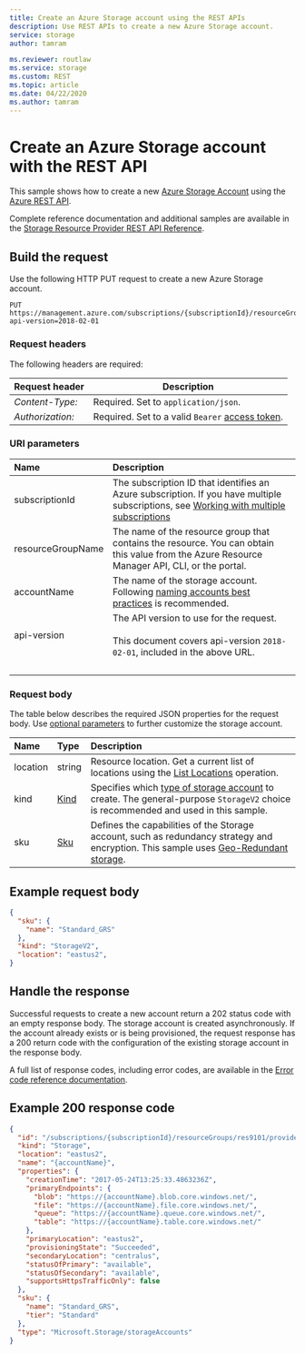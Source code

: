 ```yaml
---
title: Create an Azure Storage account using the REST APIs
description: Use REST APIs to create a new Azure Storage account.
service: storage
author: tamram

ms.reviewer: routlaw
ms.service: storage
ms.custom: REST
ms.topic: article
ms.date: 04/22/2020
ms.author: tamram
---
```


# Create an Azure Storage account with the  REST API

This sample shows how to create a new [Azure Storage Account](/azure/storage/common/storage-introduction) using the [Azure REST API](/rest/api/azure/).

Complete reference documentation and additional samples are available in the [Storage Resource Provider REST API Reference](/rest/api/storagerp/).

## Build the request

Use the following HTTP PUT request to create a new Azure Storage account.

```http
PUT https://management.azure.com/subscriptions/{subscriptionId}/resourceGroups/{resourceGroupName}/providers/Microsoft.Storage/storageAccounts/{accountName}?api-version=2018-02-01
```

### Request headers

The following headers are required:

|Request header|Description|  
|--------------------|-----------------|  
|*Content-Type:*|Required. Set to `application/json`.|  
|*Authorization:*|Required. Set to a valid `Bearer` [access token](/rest/api/azure/#authorization-code-grant-interactive-clients). |  

### URI parameters

| Name | Description |
| :--- | :---------- |
| subscriptionId | The subscription ID that identifies an Azure subscription. If you have multiple subscriptions, see [Working with multiple subscriptions](/cli/azure/manage-azure-subscriptions-azure-cli) |
| resourceGroupName | The name of the resource group that contains the resource. You can obtain this value from the Azure Resource Manager API, CLI, or the portal. |
| accountName | The name of the storage account. Following [naming accounts best practices](/azure/azure-resource-manager/management/resource-name-rules#microsoftstorage) is recommended.  |
| api-version | The API version to use for the request.<br /><br /> This document covers api-version `2018-02-01`, included in the above URL.  |
| &nbsp; | &nbsp; |

### Request body

The table below describes the required JSON properties for the request body. Use [optional parameters](/rest/api/storagerp/storageaccounts/create#request-body) to further customize the storage account.

| Name | Type | Description |
| :--- | :--- | :---------- |
| location | string | Resource location. Get a current list of locations using the [List Locations](/rest/api/resources/subscriptions/listlocations) operation. |
| kind | [Kind](/rest/api/storagerp/storageaccounts/create#kind) |  Specifies which [type of storage account](/azure/storage/common/storage-decide-blobs-files-disks) to create. The general-purpose `StorageV2` choice is recommended and used in this sample.
| sku | [Sku](/rest/api/storagerp/storageaccounts/create#sku) | Defines the  capabilities of the Storage account, such as redundancy strategy and encryption. This sample uses [Geo-Redundant storage](/azure/storage/common/storage-redundancy).

## Example request body

```json
{
  "sku": {
    "name": "Standard_GRS"
  },
  "kind": "StorageV2",
  "location": "eastus2",
}
```

## Handle the response

Successful requests to create a new account return a 202 status code with an empty response body. The storage account is created asynchronously. If the account already exists or is being provisioned, the request response has a 200 return code with the configuration of the existing storage account in the response body.

 A full list of response codes, including error codes, are available in the [Error code reference documentation](/rest/api/storagerp/srp_error_codes_create_storage_account). 

## Example 200 response code

```json
{
  "id": "/subscriptions/{subscriptionId}/resourceGroups/res9101/providers/Microsoft.Storage/storageAccounts/{accountName}",
  "kind": "Storage",
  "location": "eastus2",
  "name": "{accountName}",
  "properties": {
    "creationTime": "2017-05-24T13:25:33.4863236Z",
    "primaryEndpoints": {
      "blob": "https://{accountName}.blob.core.windows.net/",
      "file": "https://{accountName}.file.core.windows.net/",
      "queue": "https://{accountName}.queue.core.windows.net/",
      "table": "https://{accountName}.table.core.windows.net/"
    },
    "primaryLocation": "eastus2",
    "provisioningState": "Succeeded",
    "secondaryLocation": "centralus",
    "statusOfPrimary": "available",
    "statusOfSecondary": "available",
    "supportsHttpsTrafficOnly": false
  },
  "sku": {
    "name": "Standard_GRS",
    "tier": "Standard"
  },
  "type": "Microsoft.Storage/storageAccounts"
}
```
